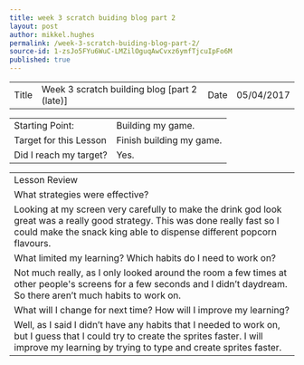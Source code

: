 ```yaml
---
title: week 3 scratch buiding blog part 2
layout: post
author: mikkel.hughes
permalink: /week-3-scratch-buiding-blog-part-2/
source-id: 1-zsJo5FYu6WuC-LMZilOguqAwCvxz6ymfTjcuIpFo6M
published: true
---
```

<table>
  <tr>
    <td>Title</td>
    <td>Week 3 scratch building blog [part 2 (late)]</td>
    <td>    Date</td>
    <td>05/04/2017</td>
  </tr>
</table>


<table>
  <tr>
    <td>Starting Point:</td>
    <td>Building my game.</td>
  </tr>
  <tr>
    <td>Target for this Lesson</td>
    <td>Finish building my game.</td>
  </tr>
  <tr>
    <td>Did I reach my target? </td>
    <td>Yes.</td>
  </tr>
</table>


<table>
  <tr>
    <td>Lesson Review</td>
  </tr>
  <tr>
    <td> What strategies were effective? </td>
  </tr>
  <tr>
    <td>Looking at my screen very carefully to make the drink god look great was a really good strategy. This was done really fast so I could make the snack king able to dispense different popcorn flavours. </td>
  </tr>
  <tr>
    <td>What limited my learning? Which habits do I need to work on? </td>
  </tr>
  <tr>
    <td>Not much really, as I only looked around the room a few times at other people's screens for a few seconds and I didn’t daydream. So there aren’t much habits to work on. </td>
  </tr>
  <tr>
    <td>What will I change for next time? How will I improve my learning?</td>
  </tr>
  <tr>
    <td>Well, as I said I didn’t have any habits that I needed to work on, but I guess that I could try to create the sprites faster. I will improve my learning by trying to type and create sprites faster.</td>
  </tr>
</table>


